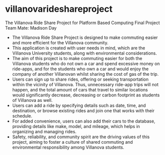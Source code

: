 # villanovarideshareproject
The Villanova Ride Share Project for Platform Based Computing Final Project
Team Mate: Madison Day
* The Villanova Ride Share Project is designed to make commuting easier and more efficient for the Villanova community.
* This application is created with user needs in mind, which are the Villanova University students, along with environmental considerations.
* The aim of this project is to make commuting easier for both the Villanova students who do not own a car and spend excessive money on ride-apps, and for the students who own a car and would enjoy the company of another Villanovan whilst sharing the cost of gas of the trip.
* Users can sign up to share rides, offering or seeking transportation within the vicinity of Villanova. Thus, unnecessary ride-app trips will not happen, and the total amount of cars that travel to similar locations would significantly decrease, decreasing or carbon footprint as students of Villanova as well. 
* Users can add a ride by specifying details such as date, time, and destination, or browse existing rides and join one that works with their schedule.
* For added convenience, users can also add their cars to the database, providing details like make, model, and mileage, which helps in organizing and managing rides.
* Safety, reliability, and community spirit are the driving values of this project, aiming to foster a culture of shared commuting and environmental responsibility among Villanova students.

